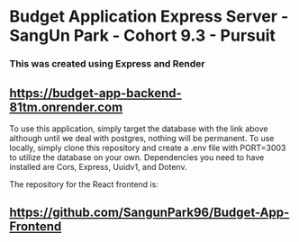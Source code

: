 # Budget Application Express Server - SangUn Park - Cohort 9.3 - Pursuit

### This was created using Express and Render

## https://budget-app-backend-81tm.onrender.com

To use this application, simply target the database with the link above although until we deal with postgres, nothing will be
permanent. To use locally, simply clone this repository and create a .env file with PORT=3003 to utilize the database on your own.
Dependencies you need to have installed are Cors, Express, Uuidv1, and Dotenv.

The repository for the React frontend is:

## https://github.com/SangunPark96/Budget-App-Frontend
